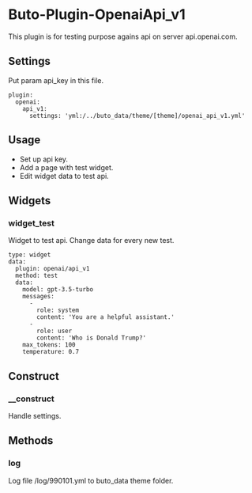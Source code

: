 # Buto-Plugin-OpenaiApi_v1

<p>This plugin is for testing purpose agains api on server api.openai.com.</p>

<a name="key_0"></a>

## Settings

<p>Put param api_key in this file.</p>
<pre><code>plugin:
  openai:
    api_v1:
      settings: 'yml:/../buto_data/theme/[theme]/openai_api_v1.yml'</code></pre>

<a name="key_1"></a>

## Usage

<ul>
<li>Set up api key.</li>
<li>Add a page with test widget.</li>
<li>Edit widget data to test api.</li>
</ul>

<a name="key_2"></a>

## Widgets



<a name="key_2_0"></a>

### widget_test

<p>Widget to test api.
Change data for every new test.</p>
<pre><code>type: widget
data:
  plugin: openai/api_v1
  method: test
  data:
    model: gpt-3.5-turbo
    messages:
      -
        role: system
        content: 'You are a helpful assistant.'
      -
        role: user
        content: 'Who is Donald Trump?'
    max_tokens: 100
    temperature: 0.7</code></pre>

<a name="key_3"></a>

## Construct



<a name="key_3_0"></a>

### __construct

<p>Handle settings.</p>

<a name="key_4"></a>

## Methods



<a name="key_4_0"></a>

### log

<p>Log file /log/990101.yml to buto_data theme folder.</p>

